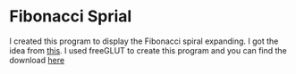 # Fibonacci Sprial
I created this program to display the Fibonacci spiral expanding. I got the idea from [this](https://upload.wikimedia.org/wikipedia/commons/e/e9/GoldenSpiralLogarithmic_color_in.gif). I used freeGLUT to create this program and you can find the download [here](http://freeglut.sourceforge.net/)
